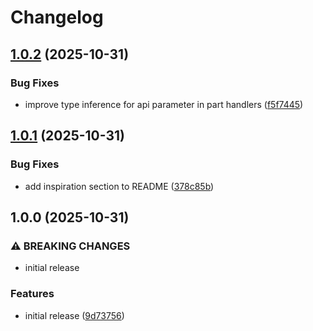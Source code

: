 # Changelog

## [1.0.2](https://github.com/eldomagan/alpine-define-component/compare/alpine-define-component-v1.0.1...alpine-define-component-v1.0.2) (2025-10-31)


### Bug Fixes

* improve type inference for api parameter in part handlers ([f5f7445](https://github.com/eldomagan/alpine-define-component/commit/f5f74457b22de7701696c2d251c12930a985fe31))

## [1.0.1](https://github.com/eldomagan/alpine-define-component/compare/alpine-define-component-v1.0.0...alpine-define-component-v1.0.1) (2025-10-31)


### Bug Fixes

* add inspiration section to README ([378c85b](https://github.com/eldomagan/alpine-define-component/commit/378c85bdfca94419ccce6a2493f7d51aabae50ea))

## 1.0.0 (2025-10-31)


### ⚠ BREAKING CHANGES

* initial release

### Features

* initial release ([9d73756](https://github.com/eldomagan/alpine-define-component/commit/9d73756391570018c3dd7c2d0c01c944020df40a))
